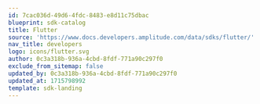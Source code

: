 ```yaml
---
id: 7cac036d-49d6-4fdc-8483-e8d11c75dbac
blueprint: sdk-catalog
title: Flutter
source: 'https://www.docs.developers.amplitude.com/data/sdks/flutter/'
nav_title: developers
logo: icons/flutter.svg
author: 0c3a318b-936a-4cbd-8fdf-771a90c297f0
exclude_from_sitemap: false
updated_by: 0c3a318b-936a-4cbd-8fdf-771a90c297f0
updated_at: 1715798992
template: sdk-landing
---
```

